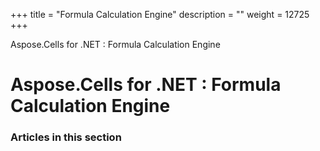 +++
title = "Formula Calculation Engine" 
description = "" 
weight = 12725 
+++

Aspose.Cells for .NET : Formula Calculation Engine  

# Aspose.Cells for .NET : Formula Calculation Engine


### Articles in this section

           


